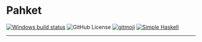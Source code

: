 # Pahket

[![Windows build status](https://ci.appveyor.com/api/projects/status/github/NickSeagull/pahket?branch=master&svg=true)](https://ci.appveyor.com/project/NickSeagull/pahket)
![GitHub License](https://img.shields.io/github/license/nickseagull/pahket)
[![gitmoji](https://img.shields.io/badge/gitmoji-%20%F0%9F%98%9C%20%F0%9F%98%8D-FFDD67.svg)](https://gitmoji.carloscuesta.me)
[![Simple Haskell](http://simplehaskell.org/badges/badge.svg)](http://simplehaskell.org)

---
